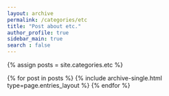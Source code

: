 ```yaml
---
layout: archive
permalink: /categories/etc
title: "Post about etc."
author_profile: true
sidebar_main: true
search : false
---
```


{% assign posts = site.categories.etc %}

{% for post in posts %}
  {% include archive-single.html type=page.entries_layout %}
{% endfor %}


